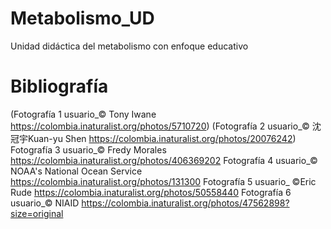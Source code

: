 # Metabolismo_UD
Unidad didáctica del metabolismo con enfoque educativo
# Bibliografía
(Fotografía 1 usuario_© Tony Iwane https://colombia.inaturalist.org/photos/5710720)
(Fotografía 2 usuario_© 沈冠宇Kuan-yu Shen https://colombia.inaturalist.org/photos/20076242)
Fotografía 3 usuario_© Fredy Morales https://colombia.inaturalist.org/photos/406369202
Fotografía 4 usuario_© NOAA's National Ocean Service https://colombia.inaturalist.org/photos/131300
Fotografía 5 usuario_ ©Eric Rude https://colombia.inaturalist.org/photos/50558440
Fotografía 6 usuario_© NIAID https://colombia.inaturalist.org/photos/47562898?size=original
